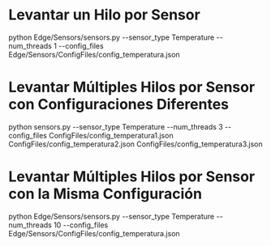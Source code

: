 
# Levantar un Hilo por Sensor
python Edge/Sensors/sensors.py --sensor_type Temperature --num_threads 1 --config_files Edge/Sensors/ConfigFiles/config_temperatura.json

# Levantar Múltiples Hilos por Sensor con Configuraciones Diferentes
python sensors.py --sensor_type Temperature --num_threads 3 --config_files ConfigFiles/config_temperatura1.json ConfigFiles/config_temperatura2.json ConfigFiles/config_temperatura3.json

# Levantar Múltiples Hilos por Sensor con la Misma Configuración
python Edge/Sensors/sensors.py --sensor_type Temperature --num_threads 10 --config_files Edge/Sensors/ConfigFiles/config_temperatura.json
